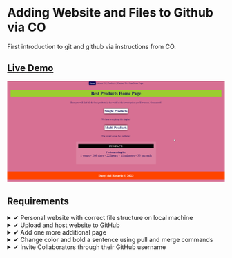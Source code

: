 # Adding Website and Files to Github via CO
First introduction to git and github via instructions from CO.

## <a href="https://daryldelrosario.github.io/co-usegithub_pro-five/">Live Demo</a>

<kbd><a href="https://daryldelrosario.github.io/co-usegithub_pro-five/"><img src="./media/co_pro-five_ld.gif" alt="live demo gif"></a></kbd>

## Requirements
<details>
    <summary>&#10004; Personal website with correct file structure on local machine</summary>

- [x] one <a href="https://daryldelrosario.github.io/co-usegithub_pro-five/index.html">index.html</a> page
    - contains meta tags and all HTML documents linked appropriately
- [x] three other pages linked
    - <a href="https://daryldelrosario.github.io/co-usegithub_pro-five/about-us.html">about-us.html</a>
    - <a href="https://daryldelrosario.github.io/co-usegithub_pro-five/contact-us.html">contact-us.html</a>
    - <a href="https://daryldelrosario.github.io/co-usegithub_pro-five/products/products.html">products.html</a>
    <details>
    <summary>EXTENDED</summary>

    - <a href="https://daryldelrosario.github.io/co-usegithub_pro-five/one-more.html">single-products.html</a>
    - <a href="https://daryldelrosario.github.io/co-usegithub_pro-five/products/multiple-products.html">multiple-products.html</a>
    </details>

- [x] one css and one optional javascript file
    - <a href="https://github.com/daryldelrosario/co-usegithub_pro-five/blob/main/css/main.css">main.css</a>
    - <a href="https://github.com/daryldelrosario/co-usegithub_pro-five/blob/main/js/main.js">main.js</a>

- [x] At least two images on any page of your choice
    - <a href="https://daryldelrosario.github.io/co-usegithub_pro-five/one-more.html">Image One</a>
    - <a href="https://daryldelrosario.github.io/co-usegithub_pro-five/products/multiple-products.html">Image Two</a>
    </details>
</details>

<details>
    <summary>&#10004; Upload and host website to GitHub</summary>

- <a href="https://daryldelrosario.github.io/co-usegithub_pro-five/">Live Demo deployed via Github</a>
</details>

<details>
    <summary>&#10004; Add one more additional page</summary>

- <a href="https://daryldelrosario.github.io/co-usegithub_pro-five/one-more.html">one-more.html</a>
</details>

<details>
    <summary>&#10004; Change color and bold a sentence using pull and merge commands</summary>

- <code>p element</code> with black background and white text on <a href="https://daryldelrosario.github.io/co-usegithub_pro-five/one-more.html">One More Page</a>
- <a href="https://github.com/daryldelrosario/co-usegithub_pro-five/pull/1">Merged and Pulled via GitHub</a>
</details>

<details>
    <summary>&#10004; Invite Collaborators through their GitHub username</summary>

- Invited TA <a href="https://github.com/uzairdanish">@uzairdanish</a>
</details>

